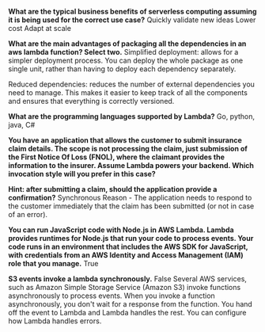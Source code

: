 **What are the typical business benefits of serverless computing assuming it is being used for the correct use case?**
Quickly validate new ideas
Lower cost
Adapt at scale

**What are the main advantages of packaging all the dependencies in an aws lambda function? Select two.**
Simplified deployment: allows for a simpler deployment process. You can deploy the whole package as one single unit, rather than having to deploy each dependency separately.
  
Reduced dependencies: reduces the number of external dependencies you need to manage. This makes it easier to keep track of all the components and ensures that everything is correctly versioned.

**What are the programming languages supported by Lambda?**
Go, python, java, C#

**You have an application that allows the customer to submit insurance claim details. The scope is not processing the claim, just submission of the First Notice Of Loss (FNOL), where the claimant provides the information to the insurer. Assume Lambda powers your backend. Which invocation style will you prefer in this case?**

**Hint: after submitting a claim, should the application provide a confirmation?**
Synchronous
Reason - The application needs to respond to the customer immediately that the claim has been submitted (or not in case of an error).

**You can run JavaScript code with Node.js in AWS Lambda. Lambda provides runtimes for Node.js that run your code to process events. Your code runs in an environment that includes the AWS SDK for JavaScript, with credentials from an AWS Identity and Access Management (IAM) role that you manage.**
True


**S3 events invoke a lambda synchronously.**
False
Several AWS services, such as Amazon Simple Storage Service (Amazon S3) invoke functions asynchronously to process events. When you invoke a function asynchronously, you don't wait for a response from the function. You hand off the event to Lambda and Lambda handles the rest. You can configure how Lambda handles errors.